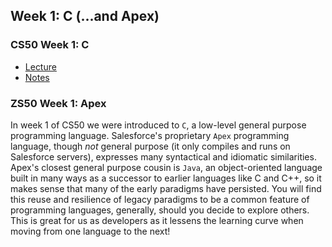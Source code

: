 ## Week 1: C (...and Apex)

### CS50 Week 1: C
- [Lecture](https://www.youtube.com/watch?v=wEdvGqxafq8)
- [Notes](https://cs50.harvard.edu/college/weeks/1/notes/)

### ZS50 Week 1: Apex
In week 1 of CS50 we were introduced to `C`, a low-level general purpose programming language. Salesforce's proprietary `Apex` programming language, though *not* general purpose (it only compiles and runs on Salesforce servers), expresses many syntactical and idiomatic similarities. Apex's closest general purpose cousin is `Java`, an object-oriented language built in many ways as a successor to earlier languages like C and C++, so it makes sense that many of the early paradigms have persisted. You will find this reuse and resilience of legacy paradigms to be a common feature of programming languages, generally, should you decide to explore others. This is great for us as developers as it lessens the learning curve when moving from one language to the next!


